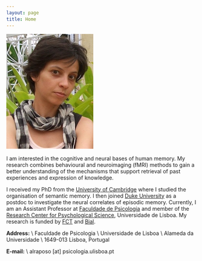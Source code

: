 ```yaml
---
layout: page
title: Home
---
```


<img src="/public/anaraposo.jpg" class="left-200">

I am interested in the cognitive and neural bases of human memory. My research combines behavioural and neuroimaging (fMRI) methods to gain a better understanding of the mechanisms that support retrieval of past experiences and expression of knowledge.

I received my PhD from the [University of Cambridge](https://cslb.psychol.cam.ac.uk) where I studied the organisation of semantic memory. I then joined [Duke University](https://psychandneuro.duke.edu) as a postdoc to investigate the neural correlates of episodic memory. Currently, I am an Assistant Professor at [Faculdade de Psicologia](http://www.psicologia.ulisboa.pt) and member of the [Research Center for Psychological Science](http://www.psicologia.ulisboa.pt/investigacao/centro-de-investigacao/), Universidade de Lisboa. My research is funded by [FCT](https://www.fct.pt/index.phtml.en) and [Bial](https://www.bial.com/en/).

**Address:** \\
Faculdade de Psicologia \\
Universidade de Lisboa \\
Alameda da Universidade \\
1649-013 Lisboa, Portugal

**E-mail:** \\
alraposo [at] psicologia.ulisboa.pt
